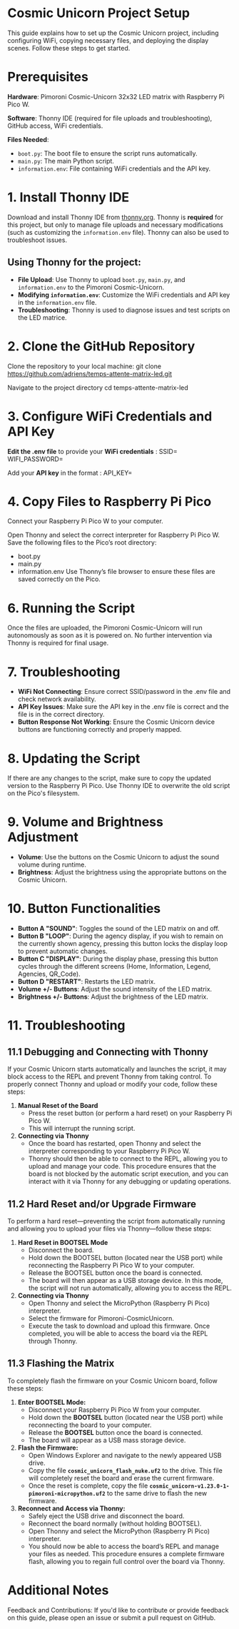 # Cosmic Unicorn Project Setup

This guide explains how to set up the Cosmic Unicorn project, including configuring WiFi, copying necessary files, and deploying the display scenes. Follow these steps to get started.

# Prerequisites

**Hardware**: Pimoroni Cosmic-Unicorn 32x32 LED matrix with Raspberry Pi Pico W.

**Software**: Thonny IDE (required for file uploads and troubleshooting), GitHub access, WiFi credentials.

**Files Needed**:
  - `boot.py`: The boot file to ensure the script runs automatically.
  - `main.py`: The main Python script.
  - `information.env`: File containing WiFi credentials and the API key.

# 1. Install Thonny IDE

Download and install Thonny IDE from [thonny.org](https://thonny.org/). Thonny is **required** for this project, but only to manage file uploads and necessary modifications (such as customizing the `information.env` file). Thonny can also be used to troubleshoot issues.

## Using Thonny for the project:
- **File Upload**: Use Thonny to upload `boot.py`, `main.py`, and `information.env` to the Pimoroni Cosmic-Unicorn.
- **Modifying `information.env`**: Customize the WiFi credentials and API key in the `information.env` file.
- **Troubleshooting**: Thonny is used to diagnose issues and test scripts on the LED matrice.


# 2. Clone the GitHub Repository

Clone the repository to your local machine:
  git clone https://github.com/adriens/temps-attente-matrix-led.git

Navigate to the project directory
  cd temps-attente-matrix-led

# 3. Configure WiFi Credentials and API Key

**Edit the .env file** to provide your **WiFi credentials** :
SSID=<your-SSID>
WIFI_PASSWORD=<your-password>

Add your **API key** in the format :
  API_KEY=<your-api-key>

# 4. Copy Files to Raspberry Pi Pico

Connect your Raspberry Pi Pico W to your computer.

Open Thonny and select the correct interpreter for Raspberry Pi Pico W.
Save the following files to the Pico’s root directory:
- boot.py
- main.py
- information.env
Use Thonny’s file browser to ensure these files are saved correctly on the Pico.

# 6. Running the Script

Once the files are uploaded, the Pimoroni Cosmic-Unicorn will run autonomously as soon as it is powered on. No further intervention via Thonny is required for final usage.

# 7. Troubleshooting

* **WiFi Not Connecting**: Ensure correct SSID/password in the .env file and check network availability.
* **API Key Issues**: Make sure the API key in the .env file is correct and the file is in the correct directory.
* **Button Response Not Working**: Ensure the Cosmic Unicorn device buttons are functioning correctly and properly mapped.

# 8. Updating the Script

If there are any changes to the script, make sure to copy the updated version to the Raspberry Pi Pico.
Use Thonny IDE to overwrite the old script on the Pico's filesystem.

# 9. Volume and Brightness Adjustment

* **Volume**: Use the buttons on the Cosmic Unicorn to adjust the sound volume during runtime.
* **Brightness**: Adjust the brightness using the appropriate buttons on the Cosmic Unicorn.

# 10. Button Functionalities
* **Button A "SOUND"**: Toggles the sound of the LED matrix on and off.
* **Button B "LOOP"**: During the agency display, if you wish to remain on the currently shown agency, pressing this button locks the display loop to prevent automatic changes.
* **Button C "DISPLAY"**: During the display phase, pressing this button cycles through the different screens (Home, Information, Legend, Agencies, QR_Code).
* **Button D "RESTART"**: Restarts the LED matrix.
* **Volume +/- Buttons**: Adjust the sound intensity of the LED matrix.
* **Brightness +/- Buttons**: Adjust the brightness of the LED matrix.

# 11. Troubleshooting

## 11.1 Debugging and Connecting with Thonny
If your Cosmic Unicorn starts automatically and launches the script, it may block access to the REPL and prevent Thonny from taking control. 
To properly connect Thonny and upload or modify your code, follow these steps:
1. **Manual Reset of the Board**
   - Press the reset button (or perform a hard reset) on your Raspberry Pi Pico W.
   - This will interrupt the running script.
2. **Connecting via Thonny**
   - Once the board has restarted, open Thonny and select the interpreter corresponding to your Raspberry Pi Pico W.
   - Thonny should then be able to connect to the REPL, allowing you to upload and manage your code.
This procedure ensures that the board is not blocked by the automatic script execution, and you can interact with it via Thonny for any debugging or updating operations.

## 11.2 Hard Reset and/or Upgrade Firmware
To perform a hard reset—preventing the script from automatically running and allowing you to upload your files via Thonny—follow these steps:
1. **Hard Reset in BOOTSEL Mode**
   - Disconnect the board.
   - Hold down the BOOTSEL button (located near the USB port) while reconnecting the Raspberry Pi Pico W to your computer.
   - Release the BOOTSEL button once the board is connected.
   - The board will then appear as a USB storage device. In this mode, the script will not run automatically, allowing you to access the REPL.
2. **Connecting via Thonny**
   - Open Thonny and select the MicroPython (Raspberry Pi Pico) interpreter.
   - Select the firmware for Pimoroni-CosmicUnicorn.
   - Execute the task to download and upload this firmware.
Once completed, you will be able to access the board via the REPL through Thonny.

## 11.3 Flashing the Matrix
To completely flash the firmware on your Cosmic Unicorn board, follow these steps:
1. **Enter BOOTSEL Mode:**  
   - Disconnect your Raspberry Pi Pico W from your computer.  
   - Hold down the **BOOTSEL** button (located near the USB port) while reconnecting the board to your computer.  
   - Release the **BOOTSEL** button once the board is connected.  
   - The board will appear as a USB mass storage device.
2. **Flash the Firmware:**  
   - Open Windows Explorer and navigate to the newly appeared USB drive.  
   - Copy the file **`cosmic_unicorn_flash_nuke.uf2`** to the drive. This file will completely reset the board and erase the current firmware.  
   - Once the reset is complete, copy the file **`cosmic_unicorn-v1.23.0-1-pimoroni-micropython.uf2`** to the same drive to flash the new firmware.
3. **Reconnect and Access via Thonny:**  
   - Safely eject the USB drive and disconnect the board.  
   - Reconnect the board normally (without holding BOOTSEL).  
   - Open Thonny and select the MicroPython (Raspberry Pi Pico) interpreter.  
   - You should now be able to access the board’s REPL and manage your files as needed.
This procedure ensures a complete firmware flash, allowing you to regain full control over the board via Thonny.

# Additional Notes
Feedback and Contributions: If you'd like to contribute or provide feedback on this guide, please open an issue or submit a pull request on GitHub.
